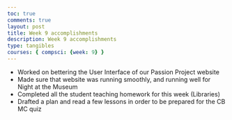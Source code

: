```yaml
---
toc: true 
comments: true 
layout: post 
title: Week 9 accomplishments
description: Week 9 accomplishments
type: tangibles
courses: { compsci: {week: 9} } 
---
```


- Worked on bettering the User Interface of our Passion Project website
- Made sure that website was running smoothly, and running well for Night at the Museum
- Completed all the student teaching homework for this week (Libraries)
- Drafted a plan and read a few lessons in order to be prepared for the CB MC quiz
